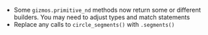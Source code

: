 - Some `gizmos.primitive_nd` methods now return some or different builders. You may need to adjust types and match statements
- Replace any calls to `circle_segments()` with `.segments()`

